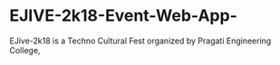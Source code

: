 # EJIVE-2k18-Event-Web-App-
EJive-2k18 is a Techno Cultural Fest organized by Pragati Engineering College,
